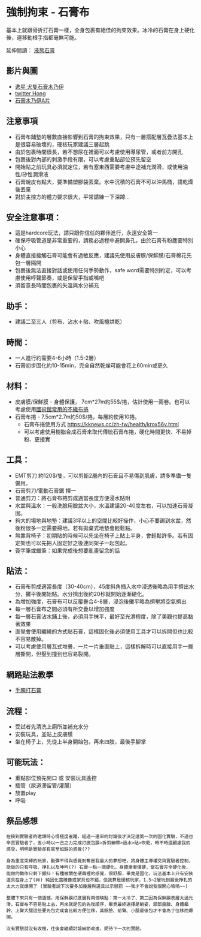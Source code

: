 強制拘束 - 石膏布
=====

基本上就跟骨折打石膏一樣，全身包裹有絕佳的拘束效果。冰冷的石膏在身上硬化後，連移動根手指都毫無可能。

延伸閱讀： [液態石膏](plaster_liquid.md)

## 影片與圖

- [逸星 犬隻石膏木乃伊](https://twitter.com/yistarthedevil/status/1219106398375751680?s=20)
- [twitter Hong](https://twitter.com/Hong92093215/status/1418747451050106881?s=20)
- [石膏木乃伊A片](https://www.talaat.net/index.php?route=product/product&path=72_84&product_id=181)

## 注意事項
* 石膏布鋪墊的層數直接影響到石膏的拘束效果，只有一層搭配層瓦疊法基本上是很容易破壞的，硬核玩家建議三層起跳
* 由於包裹時間很長，若不想尿在裡面可以考慮使用導尿管，或者前方開孔
* 包裹後對內部的刺激手段有限，可以考慮重點部位預先留空
* 開始貼之前玩具必須就定位，若有塞東西需要考慮中途補充潤滑，或使用油性/矽性潤滑液
* 石膏蛻皮有點大，要準備塑膠袋丟棄。水中沉積的石膏不可以沖馬桶，請乾燥後丟棄
* 對於主控方的體力要求很大，平常請練一下深蹲...

## 安全注意事項：
* 這是hardcore玩法，請只跟你信任的夥伴進行，永遠安全第一
* 確保呼吸管道是非常重要的，請務必過程中避開鼻孔，由於石膏有粉塵要特別小心
* 身體直接接觸石膏可能會有過敏反應，建議先使用皮膚膜/保鮮膜/石膏棉花先包一層隔開
* 包裹後無法直接對話或使用任何手勢動作，safe word需要特別約定，可以考慮使用哼聲節奏，或是保留手指或嘴吧
* 須留意長時間包裹的失溫與水分補充

## 助手：
* 建議二至三人（剪布、沾水＋貼、吹風機烘乾）

## 時間：
* 一人進行約需要4-6小時（1.5-2層）
* 石膏初步固化約10-15min，完全自然乾燥可能會花上60min或更久

## 材料：
* 皮膚膜/保鮮膜 - 身體保護， 7cm*27m約55$/捲，估計使用一兩卷。也可以考慮使用[國術館常用的不織布捲](https://shopee.tw/%E3%80%90%E6%95%B7%E8%86%8F%E3%80%91-%E5%9C%8B%E8%A1%93%E9%A4%A8%E5%AE%A2%E8%A3%BD%E5%B0%88%E7%94%A8%28%E8%96%84%29%28%E5%8E%9A%29%E4%B8%8D%E7%B9%94%E5%B8%83-15cm%E5%AF%AC-i.84720325.1422899358)
* 石膏布捲 - 7.5cm*2.7m約50$/捲，每層約使用10捲。
  * 石膏布捲使用方式 https://kknews.cc/zh-tw/health/krox56v.html
  * 可以考慮使用樹脂合成石膏來取代傳統石膏布捲，硬化時間更快、不易掉粉、更接實

## 工具：
* EMT剪刀 約120$/隻，可以剪斷2層內的石膏且不易傷到肌膚，請多準備一隻備用。
* 石膏剪刀/電動石膏鋸 擇一
* 普通剪刀：將石膏布捲剪成適當長度方便浸水貼附
* 水盆與溫水：一般洗臉用臉盆大小，水溫建議20-40度左右，可以加速石膏凝固。
* 夠大的場地與地墊：建議3坪以上的空間比較好操作，小心不要踢到水盆，然後粉很多一定需要掃地，若有拋棄式地墊會輕鬆點。
* 無靠背椅子：初期貼的時候可以先坐在椅子上貼上半身，會輕鬆許多。若有固定架也可以先把人固定好之後連同架子一起包起。
* 簽字筆或蠟筆：如果完成後想要亂畫留念的話

## 貼法：
* 石膏布剪成適當長度（30-40cm），45度斜角插入水中浸透後略為用手擠出水分，攤平後開始貼。水分擠出後約20秒就開始逐漸硬化。
* 為增加強度，石膏布可以反覆疊合4-8層，浸泡後攤平略為擠壓將空氣擠出
* 每一層石膏布之間必須有所交疊以增加強度
* 每一層石膏沾水鋪上後，必須用手抹平，最好至光滑程度，除了美觀也提高黏著效果
* 直覺會使用纏繞的方式貼石膏，這樣固化後必須使用工具才可以拆開但也比較不容易散掉。
* 可以考慮使用層瓦式堆疊，一片一片垂直貼上，這樣拆解時可以直接用手一層層撕開，但壓到撞到也容易裂開。

## 網路貼法教學

* [手腕打石膏](https://www.youtube.com/watch?v=KFn-Cw_K1b4)

## 流程：
* 受試者先清洗上廁所並補充水分
* 安裝玩具，並貼上皮膚膜
* 坐在椅子上，先從上半身開始包，再來四肢，最後手腳掌

## 可能玩法：
* 重點部位預先開口 或 安裝玩具遙控
* 插管（尿道滯留管/灌腸）
* 放置play
* 呼吸

## 祭品感想

```
在接到實驗者的邀請時心情極度雀躍，經過一連串的討論後才決定這第一次的固化實驗，不過也辛苦實驗者了，五小時以一己之力完成打底包膜>拆剪繃帶>過水>貼>吹乾，時不時還顧慮我的感受，明明是實驗卻有賓至如歸的感覺(?? 

身為重度束縛的玩家，動彈不得與感覺剝奪是我最大的夢想吧，將身體主導權交與實驗者控制，能做的只有呼吸、掙扎以及呻吟(?) 石膏一點一滴硬化，身體漸漸僵硬，當石膏完全硬化後，能做的動作只剩下顫抖！有種被關在硬繭裡的感覺，很舒服，畢竟是固化，玩法基本上只有安裝道具在身上了(艸) 純固化當雕像或家具也不錯，但我算是硬核玩家，1.5~2層玩到最後掙扎的太大力就爆開了 (實驗者說下次要多加幾層與道具以示懲罰 ~~我才不會說我很開心嗚嗚~~)

整體下來只有一個遺憾，用保鮮膜打底層有兩個缺點：第一太冷了、第二因為保鮮膜表層太過光滑，石膏布不容易貼上去，再來就是包的先後順序，畢竟最終選擇是躺姿，頭部露臉、身體軀幹、上臂大腿這些要先包完成會比較方便位移，其餘臉、前臂、小腿最後包才不會為了位移而爆開。

沒有實驗就沒有收穫，往後會繼續討論細節改進，期待下一次的實驗。
```
